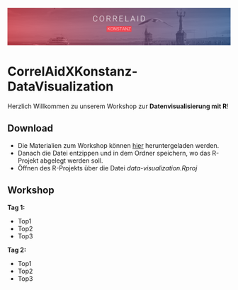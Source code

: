 ![CorrelAid X Konstanz Header](https://github.com/CorrelAid/correlaidx-kn-datavisualization/blob/main/header.png?raw=true)

# CorrelAidXKonstanz-DataVisualization

Herzlich Willkommen zu unserem Workshop zur **Datenvisualisierung mit R**!

## Download
- Die Materialien zum Workshop können [hier](https://github.com/ZoeWolter/CorrelAidXKonstanz-DataVisualization/archive/main.zip) heruntergeladen werden.
- Danach die Datei entzippen und in dem Ordner speichern, wo das R-Projekt abgelegt werden soll.
- Öffnen des R-Projekts über die Datei *data-visualization.Rproj*

## Workshop

**Tag 1:**
- Top1 
- Top2
- Top3

**Tag 2:**
- Top1
- Top2
- Top3
